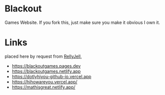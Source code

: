 # Blackout

Games Website.
If you fork this, just make sure you make it obvious I own it.
# Links
placed here by request from  [RellyJell](https://github.com/RellyJell),
- https://blackoutgames.pages.dev
- https://blackoutgames.netlify.app
- https://dotlyhiyou-github-io.vercel.app
- https://hihowareyou.vercel.app/
- https://mathisgreat.netlify.app/
